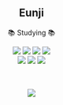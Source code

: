 <div align="center">

<h2>Eunji</h2>
<p> 📚 Studying 📚 </p>  
 
</div>

<div align="center">
  
<a href="https://github.com/gwoneu/Java_study"><img src="https://img.shields.io/badge/Java-007396? style=flat&logo=Java&logoColor=white"/></a>
  <img src="https://img.shields.io/badge/Python-3776AB?style=flat&logo=Python&logoColor=white"/>
  <img src="https://img.shields.io/badge/Oracle-F80000?style=flat&logo=Oracle&logoColor=white"/>
  <img src="https://img.shields.io/badge/HTML5-E34F26?style=flat&logo=HTML5&logoColor=white"/>
  <br>
  <img src="https://img.shields.io/badge/CSS3-1572B6?style=flat&logo=CSS3&logoColor=white"/>
  <img src="https://img.shields.io/badge/JavaScript-F7DF1E?style=flat&logo=JavaScript&logoColor=white"/>
  <img src="https://img.shields.io/badge/React-61DAFB?style=flat&logo=React&logoColor=white"/>
 
</div>
<br><br>
<div align="center">
  		<img src="https://github-readme-stats.vercel.app/api/top-langs/?username=gwoneu&layout=compact">
</div>
